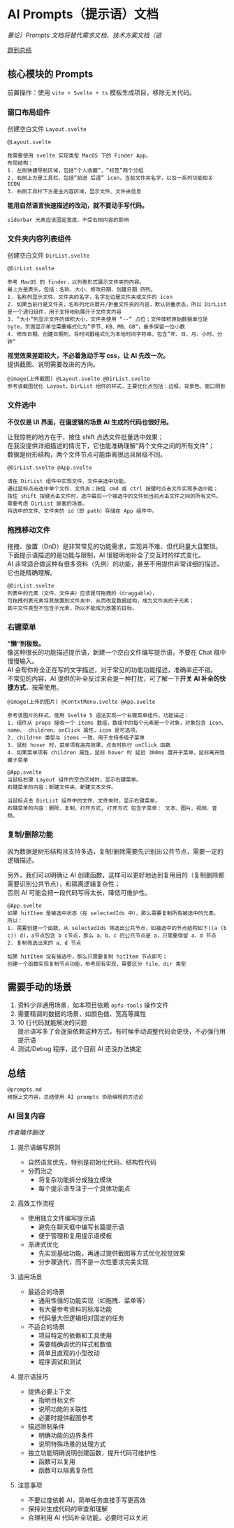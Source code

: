 # AI Prompts（提示语）文档

_暴论）Prompts 文档将替代需求文档、技术方案文档（逃_

[跳到总结](#%E6%80%BB%E7%BB%93)

## 核心模块的 Prompts

前置操作：使用 `vite + Svelte + ts` 模板生成项目，移除无关代码。

### 窗口布局组件

创建空白文件 `Layout.svelte`

```
@Layout.svelte

我需要使用 svelte 实现类型 MacOS 下的 Finder App。
布局结构：
1. 左侧快捷导航区域，包括“个人收藏”，“标签”两个分组
2. 右侧上方是工具栏，包括“前进 后退” icon，当前文件夹名字，以及一系列功能相关 ICON
3. 右侧工具栏下方是主内容区域，显示文件、文件夹信息
```

**能用自然语言快速描述的改动，就不要动手写代码。**

```
siderbar 元素应该固定宽度，不受右侧内容的影响
```

### 文件夹内容列表组件

创建空白文件 `DirList.svelte`

```
@DirList.svelte

参考 MacOS 的 finder，以列表形式展示文件夹的内容。
最上方是表头，包括：名称、大小、修改日期、创建日期 四列。
1. 名称列显示文件、文件夹的名字，名字左边是文件夹或文件的 icon
2. 如果当前行是文件夹，名称列允许展开/折叠文件夹的内容，默认折叠状态，所以 DirList 是一个递归组件，用于支持地轨展开子文件夹内容
3. “大小“列显示文件的体积大小，文件夹使用 “--“ 占位；文件体积原始数据单位是 byte，页面显示单位需要格式化为”字节、KB、MB、GB“，最多保留一位小数
4. 修改日期、创建日期列，将时间戳格式化为本地时间字符串，包含”年、日、月、小时、分钟“

```

**视觉效果差距较大，不必着急动手写 css，让 AI 先改一次。**  
提供截图、说明需要改进的方向。

```
@image(上传截图) @Layout.svelte @DirList.svelte
参考该截图优化 Layout、DirList 组件的样式，主要优化点包括：边框、背景色、窗口阴影
```

### 文件选中

**不仅仅是 UI 界面，在偏逻辑的场景 AI 生成的代码也很好用。**

让我惊艳的地方在于，按住 shift 点选文件批量选中效果；  
在我没提供详细描述的情况下，它也能准确理解“两个文件之间的所有文件”；  
数据是树形结构，两个文件节点可能距离很远且层级不同。

```
@DirList.svelte @App.svelte

请在 DirList 组件中实现文件、文件夹选中功能。
通过鼠标点击选中单个文件、文件夹；按住 cmd 或 ctrl 按键时点击文件实现多选中能；
按住 shift 按键点击文件时，选中最后一个被选中的文件到当前点击文件之间的所有文件。
需要考虑 DirList 嵌套的场景。
将选中的文件、文件夹的 id（即 path）存储在 App 组件中。
```

### 拖拽移动文件

拖拽、放置（DnD）是非常常见的功能需求，实现并不难、但代码量大且繁琐。  
下面提示语描述的是功能与限制，AI 很聪明地补全了交互时的样式变化。  
AI 非常适合做这种有很多资料（先例）的功能，甚至不用提供非常详细的描述，它也能精确理解。

```
@DirList.svelte
列表中的元素（文件、文件夹）应该是可拖拽的（draggable），
可拖拽列表元素将其放置到文件夹中，从而改变数据结构，成为文件夹的子元素；
其中文件类型不包含子元素，所以不能成为放置的目标。
```

### 右键菜单

**“懒“到极致。**  
像这种很长的功能描述提示语，新建一个空白文件编写提示语，不要在 Chat 框中慢慢输入。  
AI 会帮你补全正在写的文字描述，对于常见的功能功能描述，准确率还不错。  
不常见的内容，AI 提供的补全反过来会是一种打扰，可了解一下**开关 AI 补全的快捷方式**，按需使用。

```
@image(上传的图片) @ContxtMenu.svelte @App.svelte

参考该图片的样式，使用 Svelte 5 语法实现一个右键菜单组件。功能描述：
1. 组件从 props 接收一个 items 数组，数组中的每个元素是一个对象，对象包含 icon、name、 children、onClick 属性，icon 是可选项。
2. children 类型与 items 一致，用于支持多级子菜单
3. 鼠标 hover 时，菜单项有高亮效果，点击时执行 onClick 函数
4. 如果菜单项有 children 属性，鼠标 hover 时 延迟 300ms 展开子菜单，鼠标离开隐藏子菜单

@App.svelte
当鼠标右键 Layout 组件的空白区域时，显示右键菜单。
右键菜单的内容：新建文件夹、新建文本文件。

当鼠标点击 DirList 组件中的文件、文件夹时，显示右键菜单。
右键菜单的内容：删除、复制、打开方式, 打开方式 包含子菜单： 文本、图片、视频、音频。
```

### 复制/删除功能

因为数据是树形结构且支持多选，复制/删除需要先识别出公共节点，需要一定的逻辑描述。

另外，我们可以明确让 AI 创建函数，这样可以更好地达到复用目的（复制删除都需要识别公共节点），和隔离逻辑复杂性；  
否则 AI 可能会把一段代码写得太长，降低可维护性。

```
@App.svelte
如果 hitItem 是被选中状态（在 selectedIds 中），那么需要复制所有被选中的元素。
所以：
1. 需要创建一个函数，从 selectedIds 筛选出公共节点，如被选中的节点结构如下((a (b c)) d)，a节点包含 b c节点，那么 a、b、c 的公共节点是 a，只需要保留 a、d 节点
2. 复制筛选出来的 a、d 节点

如果 hitItem 没有被选中，那么只需要复制 hitItem 节点即可；
创建一个函数实现复制节点功能，参考现有实现，需要区分 file、dir 类型
```

## 需要手动的场景

1. 资料少非通用场景，如本项目依赖 `opfs-tools` 操作文件
2. 需要精调的数据的场景，如颜色值、宽高等属性
3. 10 行代码就能解决的问题  
   提示语写多了会逐渐依赖这种方式，有时候手动调整代码会更快，不必强行用提示语
4. 测试/Debug 程序，这个目前 AI 还没办法搞定

## 总结

```
@prompts.md
根据上文内容，总结使用 AI prompts 协助编程的方法论
```

### AI 回复内容

_作者略作删改_

1. 提示语编写原则

   - 自然语言优先，特别是初始化代码、结构性代码
   - 分而治之
     - 将复杂功能拆分成独立模块
     - 每个提示语专注于一个具体功能点

2. 高效工作流程

   - 使用独立文件编写提示语
     - 避免在聊天框中编写长篇提示语
     - 便于管理和复用提示语模板
   - 渐进式优化
     - 先实现基础功能，再通过提供截图等方式优化视觉效果
     - 分步骤迭代，而不是一次性要求完美实现

3. 适用场景

   - 最适合的场景
     - 通用性强的功能实现（如拖拽、菜单等）
     - 有大量参考资料的标准功能
     - 代码量大但逻辑相对固定的任务
   - 不适合的场景
     - 项目特定的依赖和工具使用
     - 需要精确调优的样式和数值
     - 简单且直观的小型改动
     - 程序调试和测试

4. 提示语技巧

   - 提供必要上下文
     - 指明目标文件
     - 说明功能的关联性
     - 必要时提供截图参考
   - 描述限制条件
     - 明确功能的边界条件
     - 说明特殊场景的处理方式
   - 独立功能明确说明创建函数，提升代码可维护性
     - 函数可以复用
     - 函数可以隔离复杂性

5. 注意事项
   - 不要过度依赖 AI，简单任务直接手写更高效
   - 保持对生成代码的审查和理解
   - 合理利用 AI 代码补全功能，必要时可以关闭
